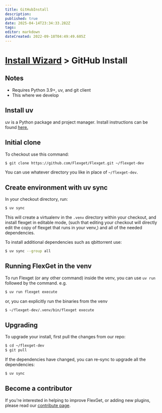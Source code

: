 ```yaml
---
title: GitHubInstall
description: 
published: true
date: 2025-04-14T23:34:33.282Z
tags: 
editor: markdown
dateCreated: 2022-09-18T04:49:49.605Z
---
```


# [Install Wizard](/InstallWizard) > GitHub Install
## Notes

 * Requires Python 3.9+, uv, and git client
 * This where we develop
 
## Install uv
uv is a Python package and project manager. Install instructions can be found [here.](https://docs.astral.sh/uv/getting-started/installation/)

## Initial clone
To checkout use this command:

```bash
$ git clone https://github.com/Flexget/Flexget.git ~/flexget-dev
```

You can use whatever directory you like in place of `~/flexget-dev`.

## Create environment with uv sync
In your checkout directory, run:

```bash
$ uv sync
```

This will create a virtualenv in the `.venv` directory within your checkout, and install flexget in editable mode, (such that editing your checkout will directly edit the copy of flexget that runs in your venv,) and all of the needed dependencies.

To install additional dependencies such as qbittorrent use:


```bash
$ uv sync --group all
```

## Running FlexGet in the venv
To run Flexget (or any other command) inside the venv, you can use `uv run` followed by the command. e.g.
```bash
$ uv run flexget execute
```
or, you can explicitly run the binaries from the venv
```bash
$ ~/flexget-dev/.venv/bin/flexget execute
```

## Upgrading
To upgrade your install, first pull the changes from our repo:

```bash
$ cd ~/flexget-dev
$ git pull
```

If the dependencies have changed, you can re-sync to upgrade all the dependencies:

```bash
$ uv sync
```

## Become a contributor
If you're interested in helping to improve FlexGet, or adding new plugins, please read our [contribute page](/Contribute).
